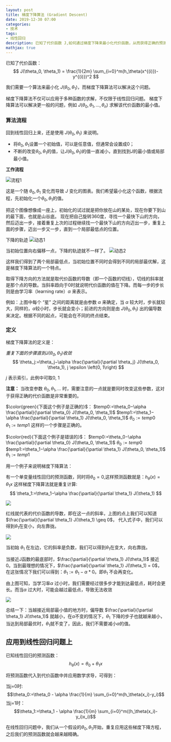 ```yaml
---
layout: post
title: 梯度下降算法 (Gradient Descent)
date: 2019-12-30 07:00
categories:
- 技术
tags:
- 线性回归
description: 已知了代价函数 J,如何通过梯度下降来最小化代价函数，从而获得正确的预测函数。
mathjax: true
---
```



已知了代价函数：
$$ J(\theta_0, \theta_1) = \frac{1}{2m} \sum_{i=0}^m(h_\theta(x^{(i)})-y^{(i)})^2 $$

我们需要一个算法来最小化 $J(\theta_0, \theta_1)$，而梯度下降算法可以解决这个问题。

梯度下降算法不仅可以应用于多种函数的求解，不仅限于线性回归问题。
梯度下降算法可以解决更一般的问题，例如 $J(\theta_0,\theta_1,\ldots,\theta_n)$ 求解该代价函数的最小值。


### 算法流程

回到线性回归上来，还是使用 $J(\theta_0, \theta_1)$ 来说明。

- 将$\theta_0, \theta_1$设置一个初始值，可以是任意值，但通常会设置成0；
- 不断的改变$\theta_0, \theta_1$的值，让$J(\theta_0, \theta_1)$的值一直减小，直到找到$J$的最小值或局部最小值。

**工作流程**

![][1]

这是一个随 $\theta_0, \theta_1$ 变化而导致 $J$ 变化的图表。我们希望最小化这个函数，根据流程，先初始化一个$\theta_0, \theta_1$的值。

把这个图像想像成一座上，初始化的试过就是把你放在山的某处，现在你要下到山的最下面，也就是山谷底。
现在把自己旋转360度，寻找一个最快下山的方向，然后迈出一步，接着重复上次的过程继续找一个最快下山的方向迈出一步，重复上面的步骤，迈出一步又一步，直到一个局部最低点的位置。

下降的轨迹
![][2]

当初始位置向右偏移一点，下降的轨迹就不一样了。
![][3]

这样我们得到了两个局部最低点，当初始位置不同时会得到不同的局部最优解，这是梯度下降算法的一个特点。

取得下降方向的方法就是取代价函数的导数（即一个函数的切线），切线的斜率就是那个点的导数。当斜率趋向于0时就说明代价函数的值在下降。而每一步的步长则是由学习率（learning rate）$\alpha$ 来表示。

例如：上图中每个 “星” 之间的距离就是由参数 $\alpha$ 来确定，当 $\alpha$ 较大时，步长就较大，同样的，$\alpha$较小时，步长就会变小；前进的方向则是由 $J(\theta_0, \theta_1)$ 出的偏导数来决定。根据不同的起点，可能会在不同的终点结束。

### 定义

梯度下降算法的定义是：

*重复下面的步骤直到$J(\theta_0, \theta_1)$收敛*
$$ \theta_j:=\theta_j−\alpha \frac{\partial}{\partial \theta_j} J(\theta_0, \theta_1), j \epsilon \left(0, 1\right) $$

$j$ 表示索引，此例中可取0, 1

**注意：**
当改变参数 $\theta_0, \theta_1, \ldots$ 时，需要注意的一点就是要同时改变这些参数，这对于获得正确的代价函数是非常重要的。

$\color{green}{下面这个例子是正确的}$：
$temp0:=\theta_0−\alpha \frac{\partial}{\partial \theta_0} J(\theta_0, \theta_1)$
$temp1:=\theta_1−\alpha \frac{\partial}{\partial \theta_1} J(\theta_0, \theta_1)$
$\theta_0:=temp0$
$\theta_1:=temp1$
这样的一个步骤是正确的。


$\color{red}{下面这个例子是错误的}$：
$temp0:=\theta_0−\alpha \frac{\partial}{\partial \theta_0} J(\theta_0, \theta_1)$
$\theta_0:=temp0$
$temp1:=\theta_1−\alpha \frac{\partial}{\partial \theta_1} J(\theta_0, \theta_1)$
$\theta_1:=temp1$


用一个例子来说明梯度下降算法：

有一个单变量线性回归的预测函数，同时将$\theta_0=0$,这样预测函数就是：$h_\theta(x) = \theta_1x$
这样梯度下降算法就是重复计算:
$$ \theta_1:=\theta_1−\alpha \frac{\partial}{\partial \theta_1} J(\theta_1) $$

![][4]

红线就代表的代价函数的导数，即在这一点的斜率，上图的点上我们可以知道 $\frac{\partial}{\partial \theta_1} J(\theta_1) \geq 0$，
代入式子中，我们可以得到$\theta_1$在变小，向左靠拢。

![][5]

当初始 $\theta_1$ 在左边，它的斜率是负数，我们可以得到$\theta_1$在变大，向右靠拢。

当接近J函数的最底部时，$\frac{\partial}{\partial \theta_1} J(\theta_1)$ 接近0。当到最理想的情况下，$\frac{\partial}{\partial \theta_1} J(\theta_1) = 0$，在这张情况下我们可以得到：$\theta_1:=\theta_1−\alpha*0$。即$\theta_1$ 不会再变化。

由上图可知，当学习率$\alpha$ 过小时，我们需要经过很多步才能到达最低点，耗时会更长。而当$\alpha$ 过大时，可能会越过最低点，导致无法收敛

![][6]

总结一下：当越接近局部最小值的地方时，偏导数 $\frac{\partial}{\partial \theta_1} J(\theta_1)$ 就越小，在$\alpha$不变的情况下，$\theta_1$ 下降的步子也就越来越小，当达到局部最优时，$\theta_1$就不变了，因此，我们不需要减小$\alpha$的值。


## 应用到线性回归问题上


已知线性回归的预测函数：
$$ h_\theta(x) = \theta_0 + \theta_1x $$

将预测函数代入到代价函数中并应用数学求导，可得到：

当j=0时:
$$\theta_0:=\theta_0 - \alpha \frac{1}{m} \sum_{i=0}^m(h_\theta(x_i)-y_i)$$
当j=1时：
$$\theta_1:=\theta_1 - \alpha \frac{1}{m} \sum_{i=0}^m((h_\theta(x_i)-y_i)x_i)$$

在线性回归问题中，我们从一个假设的$\theta_0, \theta_1$开始，重复应用这些梯度下降方程，之后我们的预测函数就会越来越精确。



[1]: /images/ml_5.jpg "流程1"
[2]: /images/ml_6.gif "动态1"
[3]: /images/ml_7.gif "动态2"
[4]: /images/ml_8.jpg
[5]: /images/ml_9.jpg
[6]: /images/ml_10.jpg

